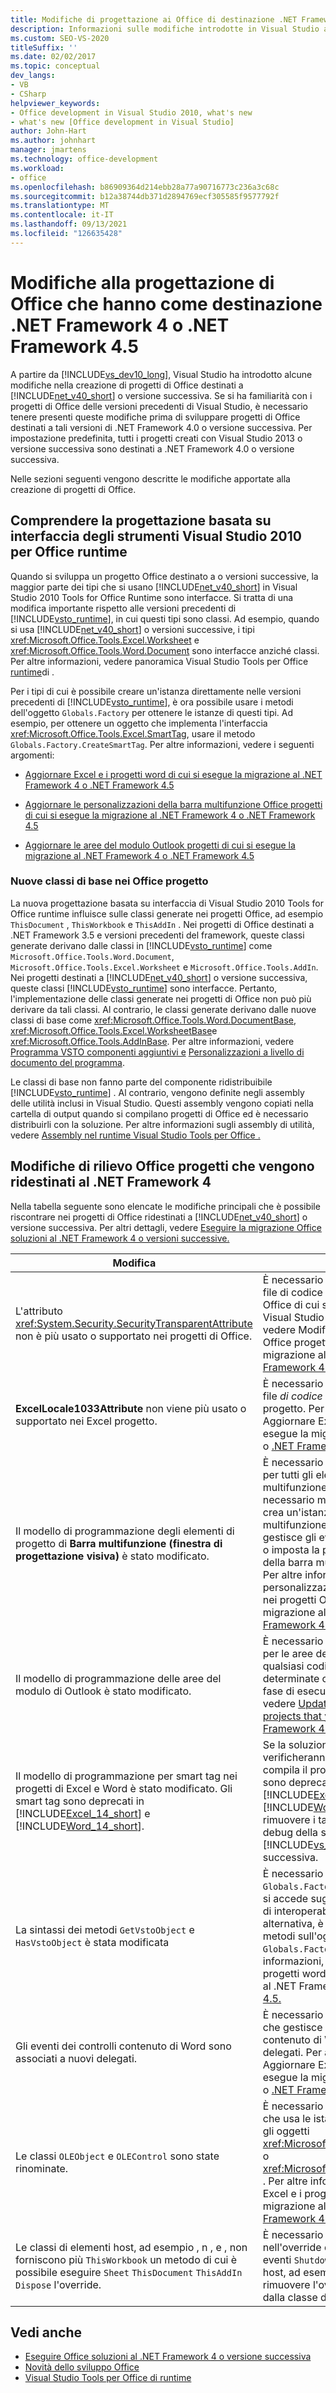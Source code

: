 ```yaml
---
title: Modifiche di progettazione ai Office di destinazione .NET Framework
description: Informazioni sulle modifiche introdotte in Visual Studio alla progettazione di Office che hanno come destinazione .NET Framework 4 o versioni successive.
ms.custom: SEO-VS-2020
titleSuffix: ''
ms.date: 02/02/2017
ms.topic: conceptual
dev_langs:
- VB
- CSharp
helpviewer_keywords:
- Office development in Visual Studio 2010, what's new
- what's new [Office development in Visual Studio]
author: John-Hart
ms.author: johnhart
manager: jmartens
ms.technology: office-development
ms.workload:
- office
ms.openlocfilehash: b86909364d214ebb28a77a90716773c236a3c68c
ms.sourcegitcommit: b12a38744db371d2894769ecf305585f9577792f
ms.translationtype: MT
ms.contentlocale: it-IT
ms.lasthandoff: 09/13/2021
ms.locfileid: "126635428"
---
```

# <a name="changes-to-the-design-of-office-projects-that-target-the-net-framework-4-or-the-net-framework-45"></a>Modifiche alla progettazione di Office che hanno come destinazione .NET Framework 4 o .NET Framework 4.5
  A partire da [!INCLUDE[vs_dev10_long](../sharepoint/includes/vs-dev10-long-md.md)], Visual Studio ha introdotto alcune modifiche nella creazione di progetti di Office destinati a [!INCLUDE[net_v40_short](../sharepoint/includes/net-v40-short-md.md)] o versione successiva. Se si ha familiarità con i progetti di Office delle versioni precedenti di Visual Studio, è necessario tenere presenti queste modifiche prima di sviluppare progetti di Office destinati a tali versioni di .NET Framework 4.0 o versione successiva. Per impostazione predefinita, tutti i progetti creati con Visual Studio 2013 o versione successiva sono destinati a .NET Framework 4.0 o versione successiva.

 Nelle sezioni seguenti vengono descritte le modifiche apportate alla creazione di progetti di Office.

## <a name="understand-the-interface-based-design-of-the-visual-studio-2010-tools-for-office-runtime"></a>Comprendere la progettazione basata su interfaccia degli strumenti Visual Studio 2010 per Office runtime
 Quando si sviluppa un progetto Office destinato a o versioni successive, la maggior parte dei tipi che si usano [!INCLUDE[net_v40_short](../sharepoint/includes/net-v40-short-md.md)] in Visual Studio 2010 Tools for Office Runtime sono interfacce. Si tratta di una modifica importante rispetto alle versioni precedenti di [!INCLUDE[vsto_runtime](../vsto/includes/vsto-runtime-md.md)], in cui questi tipi sono classi. Ad esempio, quando si usa [!INCLUDE[net_v40_short](../sharepoint/includes/net-v40-short-md.md)] o versioni successive, i tipi <xref:Microsoft.Office.Tools.Excel.Worksheet> e <xref:Microsoft.Office.Tools.Word.Document> sono interfacce anziché classi. Per altre informazioni, vedere panoramica Visual Studio Tools per Office [runtime](../vsto/visual-studio-tools-for-office-runtime-overview.md)di .

 Per i tipi di cui è possibile creare un'istanza direttamente nelle versioni precedenti di [!INCLUDE[vsto_runtime](../vsto/includes/vsto-runtime-md.md)], è ora possibile usare i metodi dell'oggetto `Globals.Factory` per ottenere le istanze di questi tipi. Ad esempio, per ottenere un oggetto che implementa l'interfaccia <xref:Microsoft.Office.Tools.Excel.SmartTag>, usare il metodo `Globals.Factory.CreateSmartTag`. Per altre informazioni, vedere i seguenti argomenti:

- [Aggiornare Excel e i progetti word di cui si esegue la migrazione al .NET Framework 4 o .NET Framework 4.5](../vsto/updating-excel-and-word-projects-that-you-migrate-to-the-dotnet-framework-4-or-the-dotnet-framework-4-5.md)

- [Aggiornare le personalizzazioni della barra multifunzione Office progetti di cui si esegue la migrazione al .NET Framework 4 o .NET Framework 4.5](update-ribbon-customizations-in-office-projects-to-migrate-to-dotnet-framework-4-or-4-5.md)

- [Aggiornare le aree del modulo Outlook progetti di cui si esegue la migrazione al .NET Framework 4 o .NET Framework 4.5](../vsto/updating-form-regions-in-outlook-projects-that-you-migrate-to-the-dotnet-framework-4-or-the-dotnet-framework-4-5.md)

### <a name="new-base-classes-in-office-projects"></a>Nuove classi di base nei Office progetto
 La nuova progettazione basata su interfaccia di Visual Studio 2010 Tools for Office runtime influisce sulle classi generate nei progetti Office, ad esempio `ThisDocument` , `ThisWorkbook` e `ThisAddIn` . Nei progetti di Office destinati a .NET Framework 3.5 e versioni precedenti del framework, queste classi generate derivano dalle classi in [!INCLUDE[vsto_runtime](../vsto/includes/vsto-runtime-md.md)] come `Microsoft.Office.Tools.Word.Document`, `Microsoft.Office.Tools.Excel.Worksheet` e `Microsoft.Office.Tools.AddIn`. Nei progetti destinati a [!INCLUDE[net_v40_short](../sharepoint/includes/net-v40-short-md.md)] o versione successiva, queste classi [!INCLUDE[vsto_runtime](../vsto/includes/vsto-runtime-md.md)] sono interfacce. Pertanto, l'implementazione delle classi generate nei progetti di Office non può più derivare da tali classi. Al contrario, le classi generate derivano dalle nuove classi di base come <xref:Microsoft.Office.Tools.Word.DocumentBase>, <xref:Microsoft.Office.Tools.Excel.WorksheetBase>e <xref:Microsoft.Office.Tools.AddInBase>. Per altre informazioni, vedere [Programma VSTO componenti aggiuntivi e](../vsto/programming-vsto-add-ins.md) [Personalizzazioni a livello di documento del programma](../vsto/programming-document-level-customizations.md).

 Le classi di base non fanno parte del componente ridistribuibile [!INCLUDE[vsto_runtime](../vsto/includes/vsto-runtime-md.md)] . Al contrario, vengono definite negli assembly delle utilità inclusi in Visual Studio. Questi assembly vengono copiati nella cartella di output quando si compilano progetti di Office ed è necessario distribuirli con la soluzione. Per altre informazioni sugli assembly di utilità, vedere [Assembly nel runtime Visual Studio Tools per Office .](../vsto/assemblies-in-the-visual-studio-tools-for-office-runtime.md)

## <a name="breaking-changes-in-office-projects-that-are-retargeted-to-the-net-framework-4"></a>Modifiche di rilievo Office progetti che vengono ridestinati al .NET Framework 4
 Nella tabella seguente sono elencate le modifiche principali che è possibile riscontrare nei progetti di Office ridestinati a [!INCLUDE[net_v40_short](../sharepoint/includes/net-v40-short-md.md)] o versione successiva. Per altri dettagli, vedere [Eseguire la migrazione Office soluzioni al .NET Framework 4 o versioni successive.](../vsto/migrating-office-solutions-to-the-dotnet-framework-4-or-later.md)

|Modifica|Conseguenza|
|---------------------|-----------------|
|L'attributo <xref:System.Security.SecurityTransparentAttribute> non è più usato o supportato nei progetti di Office.|È necessario rimuovere questo attributo dal file di codice AssemblyInfo nei progetti di Office di cui si esegue l'aggiornamento da Visual Studio 2008. Per altre informazioni, vedere Modifiche necessarie per eseguire Office progetti di cui si esegue la migrazione al .NET Framework 4 o [.NET Framework 4.5.](../vsto/required-changes-to-run-office-projects-that-you-migrate-to-the-dotnet-framework-4-or-the-dotnet-framework-4-5.md)|
|**ExcelLocale1033Attribute** non viene più usato o supportato nei Excel progetto.|È necessario rimuovere questo attributo dal file *di codice AssemblyInfo* nei Excel progetto. Per altre informazioni, vedere Aggiornare Excel e i progetti word di cui si esegue la migrazione al .NET Framework 4 o [.NET Framework 4.5.](../vsto/updating-excel-and-word-projects-that-you-migrate-to-the-dotnet-framework-4-or-the-dotnet-framework-4-5.md)|
|Il modello di programmazione degli elementi di progetto di **Barra multifunzione (finestra di progettazione visiva)** è stato modificato.|È necessario modificare il file code-behind per tutti gli elementi della barra multifunzione nel progetto. È inoltre necessario modificare qualsiasi codice che crea un'istanza dei controlli della barra multifunzione in fase di esecuzione, gestisce gli eventi della barra multifunzione o imposta la posizione di un componente della barra multifunzione a livello di codice. Per altre informazioni, vedere Aggiornare le personalizzazioni della barra multifunzione nei progetti Office di cui si esegue la migrazione al .NET Framework 4 o [.NET Framework 4.5.](update-ribbon-customizations-in-office-projects-to-migrate-to-dotnet-framework-4-or-4-5.md)|
|Il modello di programmazione delle aree del modulo di Outlook è stato modificato.|È necessario modificare il file code-behind per le aree del modulo nel progetto e qualsiasi codice che crea un'istanza di determinate classi di aree del modulo in fase di esecuzione. Per altre informazioni, vedere [Update form regions in Outlook projects that you migrate to the .NET Framework 4 or the .NET Framework 4.5](../vsto/updating-form-regions-in-outlook-projects-that-you-migrate-to-the-dotnet-framework-4-or-the-dotnet-framework-4-5.md).|
|Il modello di programmazione per smart tag nei progetti di Excel e Word è stato modificato. Gli smart tag sono deprecati in [!INCLUDE[Excel_14_short](../vsto/includes/excel-14-short-md.md)] e [!INCLUDE[Word_14_short](../vsto/includes/word-14-short-md.md)].|Se la soluzione usa smart tag, si verificheranno degli errori quando si compila il progetto. Poiché gli smart tag sono deprecati in [!INCLUDE[Excel_14_short](../vsto/includes/excel-14-short-md.md)] e [!INCLUDE[Word_14_short](../vsto/includes/word-14-short-md.md)], è necessario rimuovere i tag prima di eseguire il test e il debug della soluzione in [!INCLUDE[vs_dev12](../vsto/includes/vs-dev12-md.md)] o versione successiva.|
|La sintassi dei metodi `GetVstoObject` e `HasVstoObject` è stata modificata|È necessario passare l'oggetto `Globals.Factory` a questi metodi quando vi si accede sugli oggetti nativi dagli assembly di interoperabilità primari (PIA). In alternativa, è possibile accedere a questi metodi sull'oggetto restituito dalla proprietà `Globals.Factory` nel progetto. Per altre informazioni, vedere Aggiornare Excel e i progetti word di cui si esegue la migrazione al .NET Framework 4 o [.NET Framework 4.5.](../vsto/updating-excel-and-word-projects-that-you-migrate-to-the-dotnet-framework-4-or-the-dotnet-framework-4-5.md)|
|Gli eventi dei controlli contenuto di Word sono associati a nuovi delegati.|È necessario modificare qualsiasi codice che gestisce gli eventi dei controlli contenuto di Word per specificare i nuovi delegati. Per altre informazioni, vedere Aggiornare Excel e i progetti word di cui si esegue la migrazione al .NET Framework 4 o [.NET Framework 4.5.](../vsto/updating-excel-and-word-projects-that-you-migrate-to-the-dotnet-framework-4-or-the-dotnet-framework-4-5.md)|
|Le classi `OLEObject` e `OLEControl` sono state rinominate.|È necessario modificare qualsiasi codice che usa le istanze di queste classi per usare gli oggetti <xref:Microsoft.Office.Tools.Excel.ControlSite> o <xref:Microsoft.Office.Tools.Word.ControlSite> . Per altre informazioni, vedere Aggiornare Excel e i progetti word di cui si esegue la migrazione al .NET Framework 4 o [.NET Framework 4.5.](../vsto/updating-excel-and-word-projects-that-you-migrate-to-the-dotnet-framework-4-or-the-dotnet-framework-4-5.md)|
|Le classi di elementi host, ad esempio , n , e , non forniscono più `ThisWorkbook` un metodo di cui è possibile eseguire `Sheet`  `ThisDocument` `ThisAddIn` `Dispose` l'override.|È necessario trasferire qualsiasi codice nell'override del metodo `Dispose` nel gestore eventi `Shutdown` nella classe degli elementi host, ad esempio `ThisAddIn_Shutdown`, e rimuovere l'override del metodo `Dispose` dalla classe degli elementi host.|

## <a name="see-also"></a>Vedi anche
- [Eseguire Office soluzioni al .NET Framework 4 o versione successiva](../vsto/migrating-office-solutions-to-the-dotnet-framework-4-or-later.md)
- [Novità dello sviluppo Office](/previous-versions/86bkz018(v=vs.110))
- [Visual Studio Tools per Office di runtime](../vsto/visual-studio-tools-for-office-runtime-overview.md)